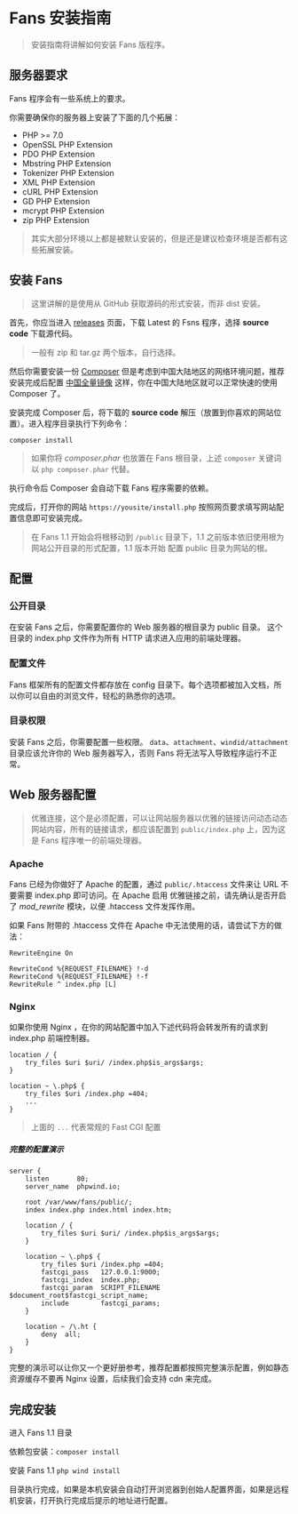 # Fans 安装指南

> 安装指南将讲解如何安装 Fans 版程序。

## 服务器要求

Fans 程序会有一些系统上的要求。

你需要确保你的服务器上安装了下面的几个拓展：

- PHP >= 7.0
- OpenSSL PHP Extension
- PDO PHP Extension
- Mbstring PHP Extension
- Tokenizer PHP Extension
- XML PHP Extension
- cURL PHP Extension
- GD PHP Extension
- mcrypt PHP Extension
- zip PHP Extension

> 其实大部分环境以上都是被默认安装的，但是还是建议检查环境是否都有这些拓展安装。

## 安装 Fans

> 这里讲解的是使用从 GitHub 获取源码的形式安装，而非 dist 安装。

首先，你应当进入 [releases](https://github.com/medz/phpwind/releases) 页面，下载 Latest 的 Fsns 程序，选择 **source code** 下载源代码。

> 一般有 zip 和 tar.gz 两个版本，自行选择。

然后你需要安装一份 [Composer](http://docs.phpcomposer.com/) 但是考虑到中国大陆地区的网络环境问题，推荐安装完成后配置 [中国全量镜像](https://pkg.phpcomposer.com/) 这样，你在中国大陆地区就可以正常快速的使用 Composer 了。

安装完成 Composer 后，将下载的 **source code** 解压（放置到你喜欢的网站位置）。进入程序目录执行下列命令：

```shell
composer install
```

> 如果你将 *composer.phar* 也放置在 Fans 根目录，上述 `composer` 关键词以 `php composer.phar` 代替。

执行命令后 Composer 会自动下载 Fans 程序需要的依赖。

完成后，打开你的网站 `https://yousite/install.php` 按照网页要求填写网站配置信息即可安装完成。

> 在 Fans 1.1 开始会将根移动到 `/public` 目录下，1.1 之前版本依旧使用根为网站公开目录的形式配置，1.1 版本开始 配置 public 目录为网站的根。

## 配置

### 公开目录

在安装 Fans 之后，你需要配置你的 Web 服务器的根目录为 public 目录。 这个目录的 index.php 文件作为所有 HTTP 请求进入应用的前端处理器。

### 配置文件

Fans 框架所有的配置文件都存放在 config 目录下。每个选项都被加入文档，所以你可以自由的浏览文件，轻松的熟悉你的选项。

### 目录权限

安装 Fans 之后，你需要配置一些权限。 `data`、`attachment`、`windid/attachment` 目录应该允许你的 Web 服务器写入，否则 Fans 将无法写入导致程序运行不正常。

## Web 服务器配置

> 优雅连接，这个是必须配置，可以让网站服务器以优雅的链接访问动态动态网站内容，所有的链接请求，都应该配置到 `public/index.php` 上，因为这是 Fans 程序唯一的前端处理器。

### Apache

Fans 已经为你做好了 Apache 的配置，通过 `public/.htaccess` 文件来让 URL 不要需要 index.php 即可访问。在 Apache 启用 优雅链接之前，请先确认是否开启了 *mod_rewrite* 模块，以便 .htaccess 文件发挥作用。

如果 Fans 附带的 .htaccess 文件在 Apache 中无法使用的话，请尝试下方的做法：

```
RewriteEngine On

RewriteCond %{REQUEST_FILENAME} !-d
RewriteCond %{REQUEST_FILENAME} !-f
RewriteRule ^ index.php [L]
```

### Nginx

如果你使用 Nginx ，在你的网站配置中加入下述代码将会转发所有的请求到 index.php 前端控制器。

```
location / {
    try_files $uri $uri/ /index.php$is_args$args;
}

location ~ \.php$ {
    try_files $uri /index.php =404;
    ...
}
```

> 上面的 `...` 代表常规的 Fast CGI 配置

##### 完整的配置演示

```
server {
    listen       80;
    server_name  phpwind.io;

    root /var/www/fans/public/;
    index index.php index.html index.htm;

    location / {
        try_files $uri $uri/ /index.php$is_args$args;
    }

    location ~ \.php$ {
        try_files $uri /index.php =404;
        fastcgi_pass   127.0.0.1:9000;
        fastcgi_index  index.php;
        fastcgi_param  SCRIPT_FILENAME  $document_root$fastcgi_script_name;
        include        fastcgi_params;
    }

    location ~ /\.ht {
        deny  all;
    }
}
```

完整的演示可以让你又一个更好册参考，推荐配置都按照完整演示配置，例如静态资源缓存不要再 Nginx 设置，后续我们会支持 cdn 来完成。

## 完成安装

进入 Fans 1.1 目录

依赖包安装：`composer install`

安装 Fans 1.1 `php wind install`

目录执行完成，如果是本机安装会自动打开浏览器到创始人配置界面，如果是远程机安装，打开执行完成后提示的地址进行配置。

